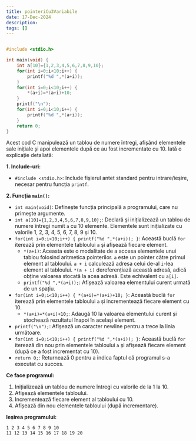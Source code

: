 ```yaml
---
title: pointeriCu3Variabile
date: 17-Dec-2024
description: 
tags: []
---
```


```c

#include <stdio.h>

int main(void) {
    int a[10]={1,2,3,4,5,6,7,8,9,10};
    for(int i=0;i<10;i++) {
        printf("%d ",*(a+i));
    }
    for(int i=0;i<10;i++) {
        *(a+i)=*(a+i)+10;
    }
    printf("\n");
    for(int i=0;i<10;i++) {
        printf("%d ",*(a+i));
    }
    return 0;
}

```

Acest cod C manipulează un tablou de numere întregi, afișând elementele sale inițiale și apoi elementele după ce au fost incrementate cu 10. Iată o explicație detaliată:

**1. Include-uri:**

*   `#include <stdio.h>`: Include fișierul antet standard pentru intrare/ieșire, necesar pentru funcția `printf`.

**2. Funcția `main()`:**

*   `int main(void)`: Definește funcția principală a programului, care nu primește argumente.
*   `int a[10]={1,2,3,4,5,6,7,8,9,10};`: Declară și inițializează un tablou de numere întregi numit `a` cu 10 elemente. Elementele sunt inițializate cu valorile 1, 2, 3, 4, 5, 6, 7, 8, 9 și 10.
*   `for(int i=0;i<10;i++) { printf("%d ",*(a+i)); }`: Această buclă `for` iterează prin elementele tabloului `a` și afișează fiecare element.
    *   `*(a+i)`: Aceasta este o modalitate de a accesa elementele unui tablou folosind aritmetica pointerilor. `a` este un pointer către primul element al tabloului. `a + i` calculează adresa celui de-al `i`-lea element al tabloului. `*(a + i)` dereferențiază această adresă, adică obține valoarea stocată la acea adresă.  Este echivalent cu `a[i]`.
    *   `printf("%d ",*(a+i));`: Afișează valoarea elementului curent urmată de un spațiu.
*   `for(int i=0;i<10;i++) { *(a+i)=*(a+i)+10; }`: Această buclă `for` iterează prin elementele tabloului `a` și incrementează fiecare element cu 10.
    *   `*(a+i)=*(a+i)+10;`: Adaugă 10 la valoarea elementului curent și stochează rezultatul înapoi în același element.
*   `printf("\n");`: Afișează un caracter newline pentru a trece la linia următoare.
*   `for(int i=0;i<10;i++) { printf("%d ",*(a+i)); }`: Această buclă `for` iterează din nou prin elementele tabloului `a` și afișează fiecare element (după ce a fost incrementat cu 10).
*   `return 0;`: Returnează 0 pentru a indica faptul că programul s-a executat cu succes.

**Ce face programul:**

1.  Inițializează un tablou de numere întregi cu valorile de la 1 la 10.
2.  Afișează elementele tabloului.
3.  Incrementează fiecare element al tabloului cu 10.
4.  Afișează din nou elementele tabloului (după incrementare).

**Ieșirea programului:**

```
1 2 3 4 5 6 7 8 9 10
11 12 13 14 15 16 17 18 19 20
```

